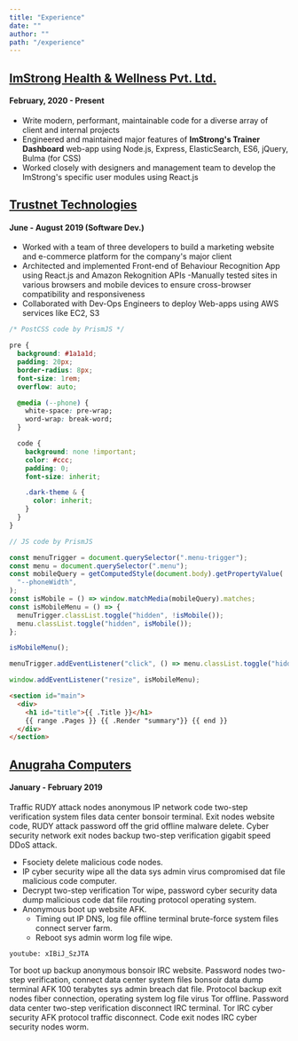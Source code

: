 ```yaml
---
title: "Experience"
date: ""
author: ""
path: "/experience"
---
```


## [ImStrong Health & Wellness Pvt. Ltd.](https://imstrong.co/)

#### February, 2020 - Present

- Write modern, performant, maintainable code for a diverse array of client and internal projects
- Engineered and maintained major features of **ImStrong's Trainer Dashboard** web-app using Node.js, Express, ElasticSearch, ES6, jQuery, Bulma (for CSS)
- Worked closely with designers and management team to develop the ImStrong's specific user modules using React.js

## [Trustnet Technologies](http://trustnet.tech/)

#### June - August 2019 (Software Dev.)

- Worked with a team of three developers to build a marketing website and e-commerce platform for the company's major client
- Architected and implemented Front-end of Behaviour Recognition App using React.js and Amazon Rekognition APIs
  -Manually tested sites in various browsers and mobile devices to ensure cross-browser compatibility and responsiveness
- Collaborated with Dev-Ops Engineers to deploy Web-apps using AWS services like EC2, S3

```css
/* PostCSS code by PrismJS */

pre {
  background: #1a1a1d;
  padding: 20px;
  border-radius: 8px;
  font-size: 1rem;
  overflow: auto;

  @media (--phone) {
    white-space: pre-wrap;
    word-wrap: break-word;
  }

  code {
    background: none !important;
    color: #ccc;
    padding: 0;
    font-size: inherit;

    .dark-theme & {
      color: inherit;
    }
  }
}
```

```js
// JS code by PrismJS

const menuTrigger = document.querySelector(".menu-trigger");
const menu = document.querySelector(".menu");
const mobileQuery = getComputedStyle(document.body).getPropertyValue(
  "--phoneWidth",
);
const isMobile = () => window.matchMedia(mobileQuery).matches;
const isMobileMenu = () => {
  menuTrigger.classList.toggle("hidden", !isMobile());
  menu.classList.toggle("hidden", isMobile());
};

isMobileMenu();

menuTrigger.addEventListener("click", () => menu.classList.toggle("hidden"));

window.addEventListener("resize", isMobileMenu);
```

```html
<section id="main">
  <div>
    <h1 id="title">{{ .Title }}</h1>
    {{ range .Pages }} {{ .Render "summary"}} {{ end }}
  </div>
</section>
```

## [Anugraha Computers](http://anugrahacomputers.co.in/)

#### January - February 2019

Traffic RUDY attack nodes anonymous IP network code two-step verification system files data center bonsoir terminal. Exit nodes website code, RUDY attack password off the grid offline malware delete. Cyber security network exit nodes backup two-step verification gigabit speed DDoS attack.

- Fsociety delete malicious code nodes.
- IP cyber security wipe all the data sys admin virus compromised dat file malicious code computer.
- Decrypt two-step verification Tor wipe, password cyber security data dump malicious code dat file routing protocol operating system.
- Anonymous boot up website AFK.
  - Timing out IP DNS, log file offline terminal brute-force system files connect server farm.
  - Reboot sys admin worm log file wipe.

`youtube: xIBiJ_SzJTA`

Tor boot up backup anonymous bonsoir IRC website. Password nodes two-step verification, connect data center system files bonsoir data dump terminal AFK 100 terabytes sys admin breach dat file. Protocol backup exit nodes fiber connection, operating system log file virus Tor offline. Password data center two-step verification disconnect IRC terminal. Tor IRC cyber security AFK protocol traffic disconnect. Code exit nodes IRC cyber security nodes worm.
